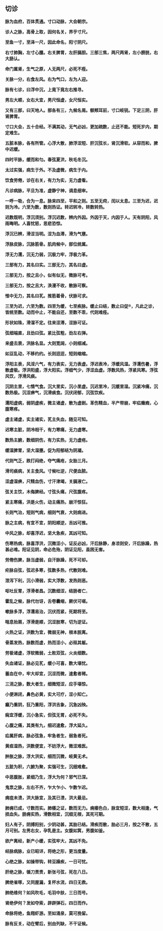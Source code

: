 ## 切诊

**脉为血府，百体贯通。寸口动脉，大会朝宗。**



**诊人之脉，高骨上取，因何名关，界乎寸尺。**



**至鱼一寸，至泽一尺，因此命名，阳寸阴尺。**



**右寸肺胸，左寸心膻。右关脾胃，左肝膈胆。三部三焦，两尺两肾，左小膀胱，右大肠认。**



**命门属肾，生气之原，人无两尺，必死不痊。**



**关脉一分，右食左风。右为气口，左为人迎。**



**脉有七诊，曰浮中沉，上竟下竟左右推寻。**



**男左大顺，女右大宜，男尺恒虚，女尺恒实。**



**又有三部，曰天地人。部各有三，九候名焉。额颊耳前，寸口岐锐。下足三阴，肝肾脾胃。**



**寸口大会，五十合经。不满其动，无气必凶，更加疏数，止还不能。短死岁内，期定难生。**



**五脏本脉，各有所管。心浮大散，肺浮涩短、肝沉弦长，肾沉滑软。从容而和，脾中迟缓。**



**四时平脉，缓而和匀。春弦夏洪，秋毛冬沉。**



**太过实强，病生于外。不及虚微，病生于内。**



**饮食劳倦，诊在右关，有力为实，无力虚看。**



**凡诊病脉，平旦为准，虚静宁神，调息细审。**



**一呼一吸，合为一息。脉来四至，平和之则。五至无疴，闰以太息。三至为迟，迟则为冷。六至为数，数则热证。转迟转冷，转数转热。**



**迟数既明，浮沉须别。浮沉迟数，辨内外因。外因于天，内因于人。天有阴阳，风雨晦明。人喜忧怒，思悲恐惊。**



**浮沉已辨，滑涩当明。涩为血滞，滑为气壅。**



**浮脉皮脉，沉脉筋骨。肌肉候中，部位统属。**



**浮无力濡，沉无力弱，沉极力牢，浮极力革。**



**三部有力，其名曰实。三部无力，其名曰虚。**



**三部无力，按之且小，似有似无，微脉可考。**



**三部无力，按之且大，涣漫不收，散脉可察。**



**惟中无力，其名曰芤。推筋着骨，伏脉可求。**



**三至为迟，六至为数。四至为缓，七至疾脉。缓止曰结，数止曰促®，凡此之诊，皆统至数。动而中止，不能自还，至数不乖，代则难痊。**



**形状如珠，滑溜不定。往来涩滞，涩脉可证。**

**弦细端直，且劲曰弦。紧比弦粗，劲左右弹。**

**来盛去衰，洪脉名显。大则宽阔，小则细减。**

**如豆乱动，不移约约。长则迢迢，短则缩缩。**



**浮阳主表，风淫六气，有力表实，无力表虚。浮迟表冷，浮缓风湿。浮濡伤暑，浮散虚极。浮洪阳盛，浮大阳实。浮细气少，浮涩血虚。浮数风热，浮紧风寒。浮弦风饮，浮滑风痰。**



**沉阴主里，七情气食。沉大里实，沉小里虚。沉迟里冷，沉缓里湿。沉紧冷痛，沉数热极。沉涩痹气，沉滑痰食。沉伏闭郁，沉弦饮疾。**



**濡阳虚病，弱阴虚疾，微主诸虚，散为虚剧。革伤精血，半产带崩，牢疝癥瘕，心腹寒疼。**



**虚主诸虚，实主诸实，芤主失血，随见可知。**

**迟寒主脏，阴冷相干，有力寒痛，无力虚寒。**

**数热主腑，数细阴伤，有力实热，无力虚疮。**

**缓湿脾胃，坚大湿壅。促为阳郁结为阴凝。**



**代则气乏，跌打闷绝，夺气痛疮，女胎三月。**

**滑司痰病，关主食风。寸候吐逆，尺便血脓。**



**涩虚湿痹，尺精血伤，寸汗津竭，关膈液亡。**

**弦关主饮，木侮脾经。寸弦头痛，尺弦腹疼。**



**紧主寒痛，洪是火伤，动主痛热，崩汗惊狂。**

**长则气治，短则气病，细则气衰，大则病进。**



**脉之主病，有宜不宜，阴阳顺逆，吉凶可推。**



**中风之脉，却喜浮迟，坚大急疾，其凶可知。**



**伤寒热病，脉喜浮洪，沉微涩小，证反必凶，汗后脉静，身凉则安，汗后脉躁，热甚必难。阳证见阴，命必危殆，阴证见阳，虽困无害。**



**劳倦伤脾，脉当虚弱，自汗脉躁，死不可却。**



**疟脉自弦，弦迟多寒，弦数多热，代散则难。**



**泄泻下利，沉小滑弱，实大浮数，发热则恶。**



**呕吐反胃，浮滑者昌。沉数细涩，结肠者亡**。



**霍乱之候，脉代勿讶，舌卷囊缩，厥伏可嗟。**



**嗽脉多浮，浮濡易治，沉伏而紧，死期将至。**



**喘息抬肩，浮滑是顺，沉涩肢寒，切为逆证。**



**火热之证，洪数为宜，微弱无神，根本脱离。**



**骨蒸发热，脉数而虚，热而涩小，必殒其躯。**



**劳极诸虚，浮软微弱，土败双弦，火炎细数。**



**失血诸证，脉必见芤，缓小可喜，数大堪忧。**



**蓄血在中，牢大却宜，沉涩而微，速愈者稀。**



**三消之脉，数大者生，细微短涩，应手堪惊。**



**小便淋闭，鼻色必黄，实大可疗，涩小知亡。**



**癫乃重阴，狂乃重阳，浮洪吉象，沉急凶殃。**



**痫宜浮缓，沉小急实，但弦无胃，必死不失。**



**心腹之痛，其类有九，细迟速愈，浮大延久。**



**疝属肝病，脉必弦急，牢急者生，弱急者死。**



**黄疸湿热，洪数便宜，不妨浮大，微涩难医。**



**肿胀之脉，浮大洪实，细而沉微，岐黄无术。**



**五脏为积，六腑为聚，实强可生，沉细难愈。**



**中恶腹胀，紧细乃生，浮大为何？邪气已深。**



**鬼祟之脉，左右不齐，乍大乍小、乍数乍迟。**



**痈疽未溃，洪大脉宜，及其已溃，洪大最忌。**



**肺痈已成，寸数而实。肺痿之证，数而无力。痈痿色白，脉宜短涩，数大相逢，气损血失。肠痈实热，滑数相宜，沉细无根，其死可期。**



**妇人有子，阴搏阳别，少阴动甚，其胎已结。滑疾而散，胎必三月，按之不散，五月可别。左男右女，孕乳是主。女腹如箕，男腹如釜。**



**欲产离经，新产小缓，实弦牢大，其凶不免。**

**经脉病脉，业已昭详，将绝之形，更当度量。**

**心绝之脉，如操带钩，转豆躁疾，一日可忧。**

**肝绝之脉，循刀责责，新张弓弦，死在八日。**

**脾绝雀啄，又同屋漏，复杯水流，四日无救。**

**肺绝维何？如风吹毛，毛羽中肤，三日而号。**

**肾绝伊何？发如夺索，辟辟弹石，四日而作。**

**命脉将绝，鱼翔虾游。至如涌泉，莫可挽留。**

**脉有反关，动在臂后，别由列缺，不干证候。**